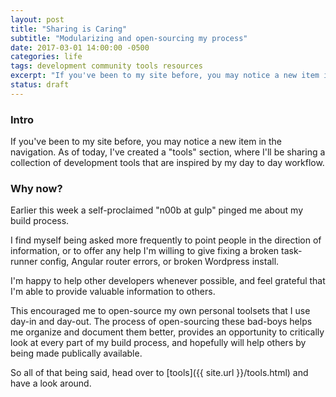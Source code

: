 ```yaml
---
layout: post
title: "Sharing is Caring"
subtitle: "Modularizing and open-sourcing my process"
date: 2017-03-01 14:00:00 -0500
categories: life
tags: development community tools resources
excerpt: "If you've been to my site before, you may notice a new item in the navigation. As of today, I've created a 'tools' section, where I'll be sharing a collection of development tools that are inspired by my day to day workflow."
status: draft
---
```


### Intro

If you've been to my site before, you may notice a new item in the navigation. As of today, I've created a "tools" section, where I'll be sharing a collection of development tools that are inspired by my day to day workflow.

### Why now?

Earlier this week a self-proclaimed "n00b at gulp" pinged me about my build process. 

I find myself being asked more frequently to point people in the direction of information, or to offer any help I'm willing to give fixing a broken task-runner config, Angular router errors, or broken Wordpress install.

I'm happy to help other developers whenever possible, and feel grateful that I'm able to provide valuable information to others.

This encouraged me to open-source my own personal toolsets that I use day-in and day-out. The process of open-sourcing these bad-boys helps me organize and document them better, provides an opportunity to critically look at every part of my build process, and hopefully will help others by being made publically available.

So all of that being said, head over to [tools]({{ site.url }}/tools.html) and have a look around.
